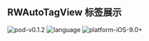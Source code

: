 ## RWAutoTagView 标签展示
![pod-v0.1.2](https://img.shields.io/badge/pod-v0.1.2-brightgreen.svg) 
![language](https://img.shields.io/badge/language-Objective--C-orange.svg)
![platform-iOS-9.0+](https://img.shields.io/badge/platform-iOS%209.0%2B-ff69b4.svg)
